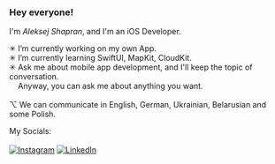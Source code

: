 ### <b>Hey everyone!</b><br>
I'm <i>Aleksej Shapran</i>, and I'm an iOS Developer.<br>

✳︎ I’m currently working on my own App.<br>
✳︎ I’m currently learning SwiftUI, MapKit, CloudKit.<br>
✳︎ Ask me about mobile app development, and I'll keep the topic of conversation.<br>
&nbsp;&nbsp;&nbsp;&nbsp;Anyway, you can ask me about anything you want.<br>
<br>
⌥ We can communicate in English, German, Ukrainian, Belarusian and some Polish. <br>

My Socials:<br>
<br>
[![Instagram](https://img.shields.io/badge/Instagram-%23E4405F.svg?logo=Instagram&logoColor=white)](https://instagram.com/lepranby) [![LinkedIn](https://img.shields.io/badge/LinkedIn-%230077B5.svg?logo=linkedin&logoColor=white)](https://linkedin.com/in/lepranby) <br>
